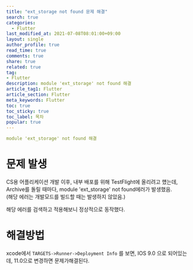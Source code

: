 ```yaml
---
title: "ext_storage not found 문제 해결"
search: true
categories:
  - Flutter
last_modified_at: 2021-07-08T08:01:00+09:00
layout: single
author_profile: true
read_time: true
comments: true
share: true
related: true
tag:
- Flutter
description: module 'ext_storage' not found 해결
article_tag1: Flutter
article_section: Flutter
meta_keywords: Flutter
toc: true
toc_sticky: true
toc_label: 목차
popular: true
---
```


```yaml
module 'ext_storage' not found 해결
```

# 문제 발생

CS용 어플리케이션 개발 이후, 내부 배포를 위해 TestFlight에 올리려고 헀는데, Archive를 돌릴 때마다, module 'ext_storage' not found에러가 발생했음.  
(해당 에러는 개발모드를 빌드할 때는 발생하지 않았음.)

해당 에러를 검색하고 적용해보니 정상적으로 동작했다.

# 해결방법
xcode에서 `TARGETS->Runner->Deployment Info` 를 보면, IOS 9.0 으로 되어있는데, 11.0으로 변경하면 문제가해결된다.